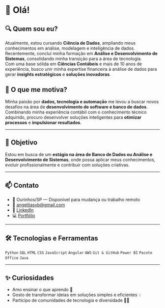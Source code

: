 # 👋 Olá!

## 🔍 Quem sou eu?
Atualmente, estou cursando **Ciência de Dados**, ampliando meus conhecimentos em análise, modelagem e inteligência de dados. Recentemente, concluí minha formação em **Análise e Desenvolvimento de Sistemas**, consolidando minha transição para a área de tecnologia.  
Com uma base sólida em **Ciências Contábeis** e mais de 10 anos de experiência, busco unir minha expertise financeira à análise de dados para gerar **insights estratégicos** e **soluções inovadoras**.

## 🚀 O que me motiva?
Minha paixão por **dados, tecnologia e automação** me levou a buscar novos desafios na área de **desenvolvimento de software e banco de dados**.  
Combinando minha experiência contábil com o conhecimento técnico adquirido, procuro desenvolver soluções inteligentes para **otimizar processos** e **impulsionar resultados**.

---

## 🎯 Objetivo
Estou em busca de um **estágio na área de Banco de Dados ou Análise e Desenvolvimento de Sistemas**, onde possa aplicar meus conhecimentos, evoluir profissionalmente e contribuir com soluções criativas.

---

## 📫 Contato
- 📍 Ourinhos/SP — Disponível para mudança ou trabalho remoto  
- 📧 angelitasvb@gmail.com  
- 💼 [LinkedIn](https://www.linkedin.com/in/angelita-da-silva-vilas-boas)  
- 💻 [Portfólio](https://github.com/AngelitaSVB/portfolio)

---

## 🛠️ Tecnologias e Ferramentas
`Python` `SQL` `HTML` `CSS` `JavaScript` `Angular` `AWS` `Git & GitHub` `Power BI` `Pacote Office` `Java`

---

## ✨ Curiosidades
- Amo ensinar o que aprendo 📘  
- Gosto de transformar ideias em soluções simples e eficientes 💡  
- Participo de comunidades de tecnologia e diversidade 👩‍💻

